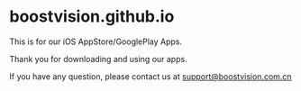 # boostvision.github.io

This is for our iOS AppStore/GooglePlay Apps.

Thank you for downloading and using our apps.

If you have any question, please contact us at support@boostvision.com.cn
